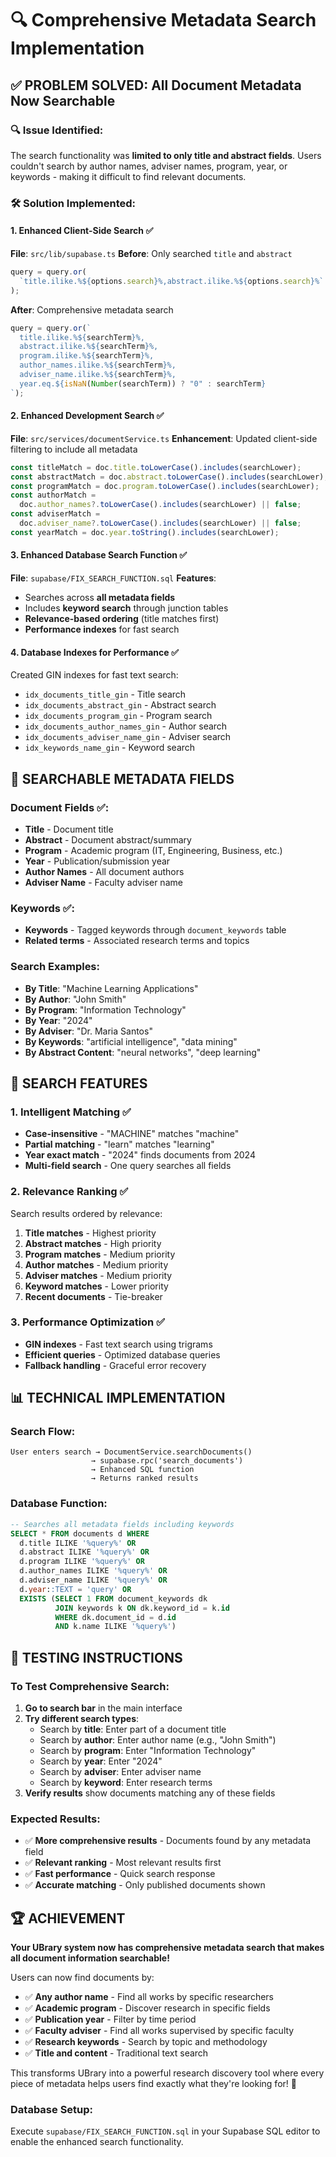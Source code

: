 # 🔍 Comprehensive Metadata Search Implementation

## ✅ **PROBLEM SOLVED**: All Document Metadata Now Searchable

### **🔍 Issue Identified**:

The search functionality was **limited to only title and abstract fields**. Users couldn't search by author names, adviser names, program, year, or keywords - making it difficult to find relevant documents.

### **🛠️ Solution Implemented**:

#### **1. Enhanced Client-Side Search** ✅

**File**: `src/lib/supabase.ts`
**Before**: Only searched `title` and `abstract`

```typescript
query = query.or(
  `title.ilike.%${options.search}%,abstract.ilike.%${options.search}%`
);
```

**After**: Comprehensive metadata search

```typescript
query = query.or(`
  title.ilike.%${searchTerm}%,
  abstract.ilike.%${searchTerm}%,
  program.ilike.%${searchTerm}%,
  author_names.ilike.%${searchTerm}%,
  adviser_name.ilike.%${searchTerm}%,
  year.eq.${isNaN(Number(searchTerm)) ? "0" : searchTerm}
`);
```

#### **2. Enhanced Development Search** ✅

**File**: `src/services/documentService.ts`
**Enhancement**: Updated client-side filtering to include all metadata

```typescript
const titleMatch = doc.title.toLowerCase().includes(searchLower);
const abstractMatch = doc.abstract.toLowerCase().includes(searchLower);
const programMatch = doc.program.toLowerCase().includes(searchLower);
const authorMatch =
  doc.author_names?.toLowerCase().includes(searchLower) || false;
const adviserMatch =
  doc.adviser_name?.toLowerCase().includes(searchLower) || false;
const yearMatch = doc.year.toString().includes(searchLower);
```

#### **3. Enhanced Database Search Function** ✅

**File**: `supabase/FIX_SEARCH_FUNCTION.sql`
**Features**:

- Searches across **all metadata fields**
- Includes **keyword search** through junction tables
- **Relevance-based ordering** (title matches first)
- **Performance indexes** for fast search

#### **4. Database Indexes for Performance** ✅

Created GIN indexes for fast text search:

- `idx_documents_title_gin` - Title search
- `idx_documents_abstract_gin` - Abstract search
- `idx_documents_program_gin` - Program search
- `idx_documents_author_names_gin` - Author search
- `idx_documents_adviser_name_gin` - Adviser search
- `idx_keywords_name_gin` - Keyword search

## 🎯 **SEARCHABLE METADATA FIELDS**

### **Document Fields** ✅:

- **Title** - Document title
- **Abstract** - Document abstract/summary
- **Program** - Academic program (IT, Engineering, Business, etc.)
- **Year** - Publication/submission year
- **Author Names** - All document authors
- **Adviser Name** - Faculty adviser name

### **Keywords** ✅:

- **Keywords** - Tagged keywords through `document_keywords` table
- **Related terms** - Associated research terms and topics

### **Search Examples**:

- **By Title**: "Machine Learning Applications"
- **By Author**: "John Smith"
- **By Program**: "Information Technology"
- **By Year**: "2024"
- **By Adviser**: "Dr. Maria Santos"
- **By Keywords**: "artificial intelligence", "data mining"
- **By Abstract Content**: "neural networks", "deep learning"

## 🚀 **SEARCH FEATURES**

### **1. Intelligent Matching** ✅

- **Case-insensitive** - "MACHINE" matches "machine"
- **Partial matching** - "learn" matches "learning"
- **Year exact match** - "2024" finds documents from 2024
- **Multi-field search** - One query searches all fields

### **2. Relevance Ranking** ✅

Search results ordered by relevance:

1. **Title matches** - Highest priority
2. **Abstract matches** - High priority
3. **Program matches** - Medium priority
4. **Author matches** - Medium priority
5. **Adviser matches** - Medium priority
6. **Keyword matches** - Lower priority
7. **Recent documents** - Tie-breaker

### **3. Performance Optimization** ✅

- **GIN indexes** - Fast text search using trigrams
- **Efficient queries** - Optimized database queries
- **Fallback handling** - Graceful error recovery

## 📊 **TECHNICAL IMPLEMENTATION**

### **Search Flow**:

```
User enters search → DocumentService.searchDocuments()
                  → supabase.rpc('search_documents')
                  → Enhanced SQL function
                  → Returns ranked results
```

### **Database Function**:

```sql
-- Searches all metadata fields including keywords
SELECT * FROM documents d WHERE
  d.title ILIKE '%query%' OR
  d.abstract ILIKE '%query%' OR
  d.program ILIKE '%query%' OR
  d.author_names ILIKE '%query%' OR
  d.adviser_name ILIKE '%query%' OR
  d.year::TEXT = 'query' OR
  EXISTS (SELECT 1 FROM document_keywords dk
          JOIN keywords k ON dk.keyword_id = k.id
          WHERE dk.document_id = d.id
          AND k.name ILIKE '%query%')
```

## 🎉 **TESTING INSTRUCTIONS**

### **To Test Comprehensive Search**:

1. **Go to search bar** in the main interface
2. **Try different search types**:
   - Search by **title**: Enter part of a document title
   - Search by **author**: Enter author name (e.g., "John Smith")
   - Search by **program**: Enter "Information Technology"
   - Search by **year**: Enter "2024"
   - Search by **adviser**: Enter adviser name
   - Search by **keyword**: Enter research terms
3. **Verify results** show documents matching any of these fields

### **Expected Results**:

- ✅ **More comprehensive results** - Documents found by any metadata field
- ✅ **Relevant ranking** - Most relevant results first
- ✅ **Fast performance** - Quick search response
- ✅ **Accurate matching** - Only published documents shown

## 🏆 **ACHIEVEMENT**

**Your UBrary system now has comprehensive metadata search that makes all document information searchable!**

Users can now find documents by:

- ✅ **Any author name** - Find all works by specific researchers
- ✅ **Academic program** - Discover research in specific fields
- ✅ **Publication year** - Filter by time period
- ✅ **Faculty adviser** - Find all works supervised by specific faculty
- ✅ **Research keywords** - Search by topic and methodology
- ✅ **Title and content** - Traditional text search

This transforms UBrary into a powerful research discovery tool where every piece of metadata helps users find exactly what they're looking for! 🎊

### **Database Setup**:

Execute `supabase/FIX_SEARCH_FUNCTION.sql` in your Supabase SQL editor to enable the enhanced search functionality.
